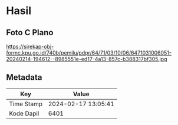 # Hasil

## Foto C Plano

https://sirekap-obj-formc.kpu.go.id/740b/pemilu/pdpr/64/71/03/10/06/6471031006051-20240214-194612--8985551e-ed17-4a13-857c-b388317bf305.jpg


## Metadata

| Key        | Value               |
| ---------- | ------------------- |
| Time Stamp | 2024-02-17 13:05:41 |
| Kode Dapil | 6401                |



